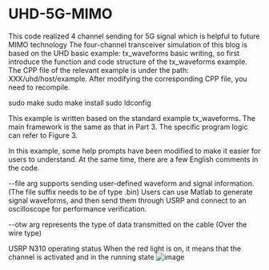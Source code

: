 # UHD-5G-MIMO
This code realized 4 channel sending for 5G signal which is helpful to future MIMO technology
The four-channel transceiver simulation of this blog is based on the UHD basic example: tx_waveforms basic writing, so first introduce the function and code structure of the tx_waveforms example.
The CPP file of the relevant example is under the path: XXX/uhd/host/example. After modifying the corresponding CPP file, you need to recompile.

sudo make
sudo make install
sudo ldconfig

This example is written based on the standard example tx_waveforms. The main framework is the same as that in Part 3. The specific program logic can refer to Figure 3.

In this example, some help prompts have been modified to make it easier for users to understand. At the same time, there are a few English comments in the code.

--file arg supports sending user-defined waveform and signal information. (The file suffix needs to be of type .bin) Users can use Matlab to generate signal waveforms, and then send them through USRP and connect to an oscilloscope for performance verification.

--otw arg represents the type of data transmitted on the cable (Over the wire type)

USRP N310 operating status
When the red light is on, it means that the channel is activated and in the running state
![image](https://user-images.githubusercontent.com/61801817/125753626-cc90cc5b-1c08-4b21-8c91-ab12cc187f55.png)

